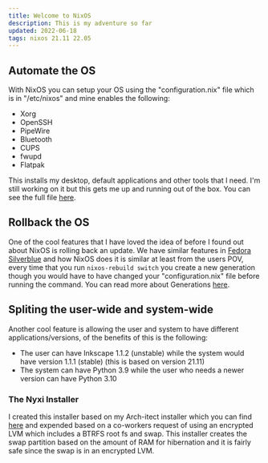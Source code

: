 ```yaml
---
title: Welcome to NixOS
description: This is my adventure so far
updated: 2022-06-18
tags: nixos 21.11 22.05
---
```


## Automate the OS

With NixOS you can setup your OS using the "configuration.nix" file which is in "/etc/nixos" and mine enables the following:

- Xorg
- OpenSSH
- PipeWire
- Bluetooth
- CUPS
- fwupd
- Flatpak

This installs my desktop, default applications and other tools that I need. I'm still working on it but this gets me up and running out of the box. You can see the full file [here](https://gitlab.com/ahoneybun/nyxi-installer/-/blob/main/config.nix).

## Rollback the OS

One of the cool features that I have loved the idea of before I found out about NixOS is rolling back an update. We have similar features in [Fedora Silverblue](https://docs.fedoraproject.org/en-US/fedora-silverblue/updates-upgrades-rollbacks/) and how NixOS does it is similar at least from the users POV, every time that you run `nixos-rebuild switch` you create a new generation though you would have to have changed your "configuration.nix" file before running the command. You can read more about Generations [here](https://nixos.wiki/wiki/NixOS#Generations).

## Spliting the user-wide and system-wide

Another cool feature is allowing the user and system to have different applications/versions, of the benefits of this is the following:

- The user can have Inkscape 1.1.2 (unstable) while the system would have version 1.1.1 (stable) (this is based on version 21.11)
- The system can have Python 3.9 while the user who needs a newer version can have Python 3.10

### The Nyxi Installer

I created this installer based on my Arch-itect installer which you can find [here](https://gitlab.com/ahoneybun/arch-itect) and expended based on a co-workers request of using an encrypted LVM which includes a BTRFS root fs and swap. This installer creates the swap partition based on the amount of RAM for hibernation and it is fairly safe since the swap is in an encrypted LVM. 

